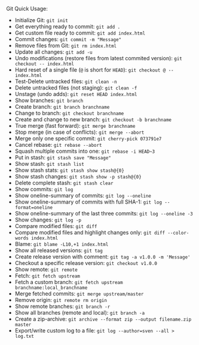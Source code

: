 [//]: # (git)
Git Quick Usage:

- Initialize Git: `git init`
- Get everything ready to commit: `git add .`
- Get custom file ready to commit: `git add index.html`
- Commit changes: `git commit -m "Message"`
- Remove files from Git: `git rm index.html`
- Update all changes: `git add -u`
- Undo modifications (restore files from latest commited version): `git checkout -- index.html`
- Hard reset of a single file (`@` is short for `HEAD`): `git checkout @ -- index.html`
- Test-Delete untracked files: `git clean -n`
- Delete untracked files (not staging): `git clean -f`
- Unstage (undo adds): `git reset HEAD index.html`
- Show branches: `git branch`
- Create branch: `git branch branchname`
- Change to branch: `git checkout branchname`
- Create and change to new branch: `git checkout -b branchname`
- True merge (fast forward): `git merge branchname`
- Stop merge (in case of conflicts): `git merge --abort`
- Merge only one specific commit: `git cherry-pick 073791e7`
- Cancel rebase: `git rebase --abort`
- Squash multiple commits into one: `git rebase -i HEAD~3`
- Put in stash: `git stash save "Message"`
- Show stash: `git stash list`
- Show stash stats: `git stash show stash@{0}`
- Show stash changes: `git stash show -p stash@{0}`
- Delete complete stash: `git stash clear`
- Show commits: `git log`
- Show oneline-summary of commits: `git log --oneline`
- Show oneline-summary of commits with full SHA-1: `git log --format=oneline`
- Show oneline-summary of the last three commits: `git log --oneline -3`
- Show changes: `git log -p`
- Compare modified files: `git diff`
- Compare modified files and highlight changes only: `git diff --color-words index.html`
- Blame: `git blame -L10,+1 index.html`
- Show all released versions: `git tag`
- Create release version with comment: `git tag -a v1.0.0 -m 'Message'`
- Checkout a specific release version: `git checkout v1.0.0`
- Show remote: `git remote`
- Fetch: `git fetch upstream`
- Fetch a custom branch: `git fetch upstream branchname:local_branchname`
- Merge fetched commits: `git merge upstream/master`
- Remove origin: `git remote rm origin`
- Show remote branches: `git branch -r`
- Show all branches (remote and local): `git branch -a`
- Create a zip-archive: `git archive --format zip --output filename.zip master`
- Export/write custom log to a file: `git log --author=sven --all > log.txt`
